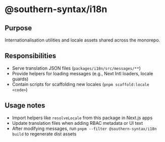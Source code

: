 # @southern-syntax/i18n

## Purpose
Internationalisation utilities and locale assets shared across the monorepo.

## Responsibilities
- Serve translation JSON files (`packages/i18n/src/messages/**`)
- Provide helpers for loading messages (e.g., Next Intl loaders, locale guards)
- Contain scripts for scaffolding new locales (`pnpm scaffold:locale <code>`)

## Usage notes
- Import helpers like `resolveLocale` from this package in Next.js apps
- Update translation files when adding RBAC metadata or UI text
- After modifying messages, run `pnpm --filter @southern-syntax/i18n build` to regenerate dist assets
